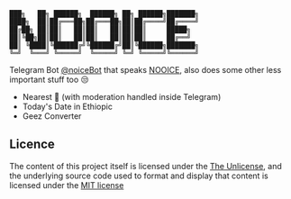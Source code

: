 ```
███╗   ██╗ ██████╗  ██████╗ ██╗ ██████╗███████╗
████╗  ██║██╔═══██╗██╔═══██╗██║██╔════╝██╔════╝
██╔██╗ ██║██║   ██║██║   ██║██║██║     █████╗
██║╚██╗██║██║   ██║██║   ██║██║██║     ██╔══╝
██║ ╚████║╚██████╔╝╚██████╔╝██║╚██████╗███████╗
╚═╝  ╚═══╝ ╚═════╝  ╚═════╝ ╚═╝ ╚═════╝╚══════╝
```

Telegram Bot [@noiceBot](https://telegram.me/nooiceBot) that speaks [NOOICE](https://youtu.be/rQnYi3z56RE), also does some other less important stuff too 😒

- Nearest 🏧 (with moderation handled inside Telegram)
- Today's Date in Ethiopic
- Geez Converter

## Licence
The content of this project itself is licensed under the [The Unlicense](http://unlicense.org), and the underlying source code used to format and display that content is licensed under the [MIT license](https://opensource.org/licenses/mit-license.php)
